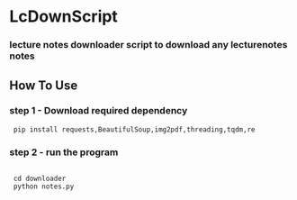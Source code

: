# LcDownScript
### lecture notes downloader  script to download any lecturenotes notes 



## How To Use

### step 1 - Download required dependency

```
 pip install requests,BeautifulSoup,img2pdf,threading,tqdm,re

```

### step 2 - run the program

```

 cd downloader   
 python notes.py

```